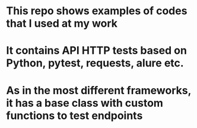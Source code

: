 # This repo shows examples of codes that I used at my work
# It contains API HTTP tests based on Python, pytest, requests, alure etc.
# As in the most different frameworks, it has a base class with custom functions to test endpoints
